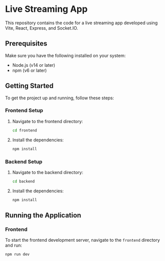 # Live Streaming App

This repository contains the code for a live streaming app developed using Vite, React, Express, and Socket.IO.

## Prerequisites

Make sure you have the following installed on your system:

- Node.js (v14 or later)
- npm (v6 or later)

## Getting Started

To get the project up and running, follow these steps:

### Frontend Setup

1. Navigate to the frontend directory:
    ```sh
    cd frontend
    ```

2. Install the dependencies:
    ```sh
    npm install
    ```

### Backend Setup

1. Navigate to the backend directory:
    ```sh
    cd backend
    ```

2. Install the dependencies:
    ```sh
    npm install
    ```

## Running the Application

### Frontend

To start the frontend development server, navigate to the `frontend` directory and run:

```sh
npm run dev
